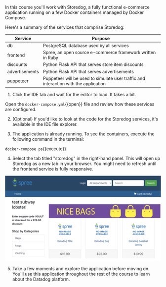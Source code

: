 In this course you'll work with Storedog, a fully functional e-commerce application running on a few Docker containers managed by Docker Compose.

Here's a summary of the services that comprise Storedog:

| Service        | Purpose                                                                              |
| -------------- | ------------------------------------------------------------------------------------ |
| db             | PostgreSQL database used by all services                                             |
| frontend       | Spree, an open source e-commerce framework written in Ruby                           |
| discounts      | Python Flask API that serves store item discounts                                    |
| advertisements | Python Flask API that serves advertisements                                          |
| puppeteer      | Puppeteer will be used to simulate user traffic and interaction with the application |

1. Click the IDE tab and wait for the editor to load. It takes a bit.

  Open the `docker-compose.yml`{{open}} file and review how these services are configured.

2. (Optional) If you'd like to look at the code for the Storedog services, it's available in the IDE file explorer.

3. The application is already running. To see the containers, execute the following command in the terminal:

  `docker-compose ps`{{execute}}

4. Select the tab titled "storedog" in the right-hand panel. This will open up Storedog as a new tab in your browser. You might need to refresh until the frontend service is fully responsive.

  ![Storedog homepage](./assets/storedog_screenshot.png)

5. Take a few moments and explore the application before moving on. You'll use this application throughout the rest of the course to learn about the Datadog platform.

